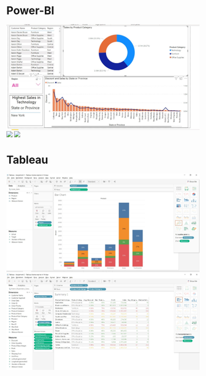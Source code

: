# Power-BI

![](snaps/power.jpg)
![](snaps/power1.jpg)
![](snaps/power2.jpg)

# Tableau

![](snaps/tab1.jpg)
![](snaps/tab2.jpg)
